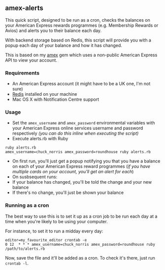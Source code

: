 ## amex-alerts

This quick script, designed to be run as a cron, checks the balances on your
American Express rewards programmes (e.g. Membership Rewards or Avios) and
alerts you to their balance each day.

With backend storage based on Redis, this script will provide you with a
popup each day of your balance and how it has changed.

This is based on my [amex](https://github.com/timrogers/amex) gem which
uses a non-public American Express API to view your account.

### Requirements

* An American Express account (it might have to be a UK one, I'm not sure)
* [Redis](http://redis.io) installed on your machine
* Mac OS X with Notification Centre support

### Usage

* Set the `amex_username` and `amex_password` environmental variables with
your American Express online services username and password respectively *(you
can do this inline when executing the script)*
* Execute alerts.rb with Ruby

```
ruby alerts.rb
amex_username=chuck_norris amex_password=roundhouse ruby alerts.rb
```

 * On first run, you'll just get a popup notifying you that you have a balance
 on each of your American Express reward programmes (*if you have multiple
 cards on your account, you'll get an alert for each*)
 * On susbsequent runs:
  * If your balance has changed, you'll be told the change and your new balance
  * If there's no change, you'll just be shown your balance

### Running as a cron

The best way to use this is to set it up as a cron job to be run each day
at a time when you're likely to be using your computer.

For instance, to set it to run a midday every day:

```
editor=my_favourite_editor crontab -e
0 12  * * * amex_username=chuck_norris amex_password=roundhouse ruby /path/to/alerts.rb
```

Now, save the file and it'll be added as a cron. To check it's there, just
run `crontab -l`.

